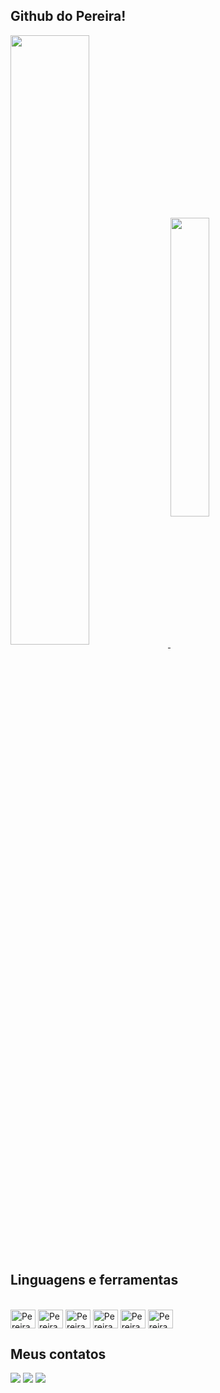 ## Github do Pereira!

<div>
<a href="https://github.com/GabrielPanjos/github-readme-stats">
  <img width="50%" align="center" src="https://github-readme-stats.vercel.app/api?username=GabrielPanjos&theme=dracula" />
</a>
<a href="https://github.com/GabrielPanjos/convoychat">
  <img width="35%" align="center" src="https://github-readme-stats.vercel.app/api/top-langs/?username=GabrielPanjos&layout=donut&theme=dracula" />
</a>
</div>

## Linguagens e ferramentas

<div style="display: inline_block"><br>
<a>
  <img align="center" alt="Pereira-Figma" width="40" height="30" src="https://cdn.jsdelivr.net/gh/devicons/devicon@latest/icons/figma/figma-original.svg"/>
  <img align="center" alt="Pereira-HTML" width="40" height="30" src="https://cdn.jsdelivr.net/gh/devicons/devicon@latest/icons/html5/html5-original.svg"/>
  <img align="center" alt="Pereira-CSS" width="40" height="30" src="https://cdn.jsdelivr.net/gh/devicons/devicon@latest/icons/css3/css3-original.svg"/>
  <img align="center" alt="Pereira-Js" width="40" height="30" src="https://cdn.jsdelivr.net/gh/devicons/devicon@latest/icons/javascript/javascript-original.svg"/>
  <img align="center" alt="Pereira-Js" width="40" height="30" src="https://cdn.jsdelivr.net/gh/devicons/devicon@latest/icons/react/react-original.svg" />
  <img align="center" alt="Pereira-Js" width="40" height="30" src="https://cdn.jsdelivr.net/gh/devicons/devicon@latest/icons/bootstrap/bootstrap-original.svg" />
</a>
</div>

## Meus contatos

<div>
  <a href="mailto:pereiradosanjosgabriel@gmail.com" target="_blank"><img src="https://img.shields.io/badge/Gmail-D14836?style=for-the-badge&logo=gmail&logoColor=white"_blank></a>
  <a href="https://www.instagram.com/gabrielp.anjo/" target="_blank"><img src="https://img.shields.io/badge/Instagram-E4405F?style=for-the-badge&logo=instagram&logoColor=white"></a>
  <a href="https://www.linkedin.com/in/gabriel-pereira-0997b9326/" target="_blank"><img src="https://img.shields.io/badge/LinkedIn-0077B5?style=for-the-badge&logo=linkedin&logoColor=white"></a>
</div>
